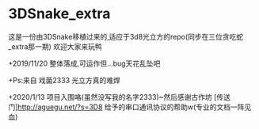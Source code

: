 # 3DSnake_extra
这是一份由3DSnake移植过来的,适应于3d8光立方的repo(同步在三位贪吃蛇_extra那一期)
欢迎大家来玩鸭

+2019/11/20 整体落成,可运作但...bug天花乱坠吧

+Ps:来自 戏菌2333 光立方真的难焊

+2020/1/13 项目入围咯(虽然没写我的名字2333)~然后感谢古作坊 [传送门]http://aguegu.net/?s=3D8 给予的串口通讯协议的帮助w(专业的文档一阵见血)
